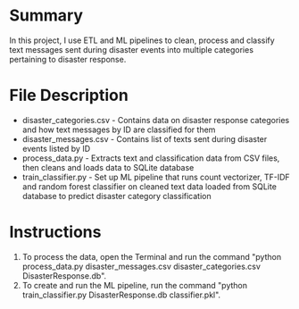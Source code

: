 # Summary
In this project, I use ETL and ML pipelines to clean, process and classify text messages sent during disaster events into multiple categories pertaining to disaster response.

# File Description
- disaster_categories.csv - Contains data on disaster response categories and how text messages by ID are classified for them
- disaster_messages.csv - Contains list of texts sent during disaster events listed by ID
- process_data.py - Extracts text and classification data from CSV files, then cleans and loads data to SQLite database
- train_classifier.py - Set up ML pipeline that runs count vectorizer, TF-IDF and random forest classifier on cleaned text data loaded from SQLite database to predict disaster category classification

# Instructions
1. To process the data, open the Terminal and run the command "python process_data.py disaster_messages.csv disaster_categories.csv DisasterResponse.db".
2. To create and run the ML pipeline, run the command "python train_classifier.py DisasterResponse.db classifier.pkl".
